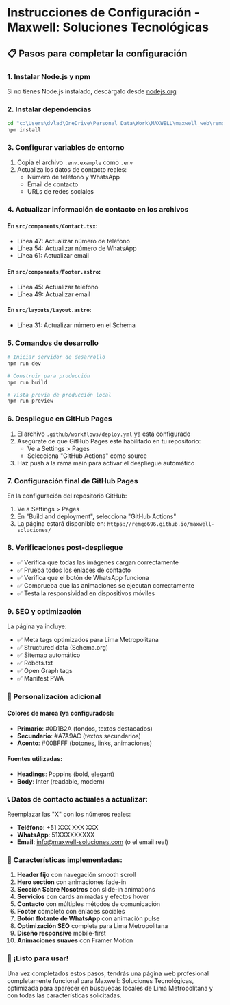 # Instrucciones de Configuración - Maxwell: Soluciones Tecnológicas

## 📋 Pasos para completar la configuración

### 1. Instalar Node.js y npm
Si no tienes Node.js instalado, descárgalo desde [nodejs.org](https://nodejs.org/)

### 2. Instalar dependencias
```bash
cd "c:\Users\dvlad\OneDrive\Personal Data\Work\MAXWELL\maxwell_web\remgo696.github.io"
npm install
```

### 3. Configurar variables de entorno
1. Copia el archivo `.env.example` como `.env`
2. Actualiza los datos de contacto reales:
   - Número de teléfono y WhatsApp
   - Email de contacto
   - URLs de redes sociales

### 4. Actualizar información de contacto en los archivos

#### En `src/components/Contact.tsx`:
- Línea 47: Actualizar número de teléfono
- Línea 54: Actualizar número de WhatsApp
- Línea 61: Actualizar email

#### En `src/components/Footer.astro`:
- Línea 45: Actualizar teléfono
- Línea 49: Actualizar email

#### En `src/layouts/Layout.astro`:
- Línea 31: Actualizar número en el Schema

### 5. Comandos de desarrollo

```bash
# Iniciar servidor de desarrollo
npm run dev

# Construir para producción
npm run build

# Vista previa de producción local
npm run preview
```

### 6. Despliegue en GitHub Pages

1. El archivo `.github/workflows/deploy.yml` ya está configurado
2. Asegúrate de que GitHub Pages esté habilitado en tu repositorio:
   - Ve a Settings > Pages
   - Selecciona "GitHub Actions" como source
3. Haz push a la rama main para activar el despliegue automático

### 7. Configuración final de GitHub Pages

En la configuración del repositorio GitHub:
1. Ve a Settings > Pages
2. En "Build and deployment", selecciona "GitHub Actions"
3. La página estará disponible en: `https://remgo696.github.io/maxwell-soluciones/`

### 8. Verificaciones post-despliegue

- ✅ Verifica que todas las imágenes cargan correctamente
- ✅ Prueba todos los enlaces de contacto
- ✅ Verifica que el botón de WhatsApp funciona
- ✅ Comprueba que las animaciones se ejecutan correctamente
- ✅ Testa la responsividad en dispositivos móviles

### 9. SEO y optimización

La página ya incluye:
- ✅ Meta tags optimizados para Lima Metropolitana
- ✅ Structured data (Schema.org)
- ✅ Sitemap automático
- ✅ Robots.txt
- ✅ Open Graph tags
- ✅ Manifest PWA

### 🎨 Personalización adicional

#### Colores de marca (ya configurados):
- **Primario**: #0D1B2A (fondos, textos destacados)
- **Secundario**: #A7A9AC (textos secundarios)
- **Acento**: #00BFFF (botones, links, animaciones)

#### Fuentes utilizadas:
- **Headings**: Poppins (bold, elegant)
- **Body**: Inter (readable, modern)

### 📞 Datos de contacto actuales a actualizar:

Reemplazar las "X" con los números reales:
- **Teléfono**: +51 XXX XXX XXX
- **WhatsApp**: 51XXXXXXXXX
- **Email**: info@maxwell-soluciones.com (o el email real)

### 🌟 Características implementadas:

1. **Header fijo** con navegación smooth scroll
2. **Hero section** con animaciones fade-in
3. **Sección Sobre Nosotros** con slide-in animations
4. **Servicios** con cards animadas y efectos hover
5. **Contacto** con múltiples métodos de comunicación
6. **Footer** completo con enlaces sociales
7. **Botón flotante de WhatsApp** con animación pulse
8. **Optimización SEO** completa para Lima Metropolitana
9. **Diseño responsive** mobile-first
10. **Animaciones suaves** con Framer Motion

### 🚀 ¡Listo para usar!

Una vez completados estos pasos, tendrás una página web profesional completamente funcional para Maxwell: Soluciones Tecnológicas, optimizada para aparecer en búsquedas locales de Lima Metropolitana y con todas las características solicitadas.
